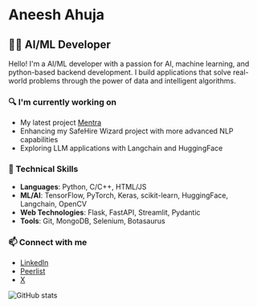 # Aneesh Ahuja

## 👨‍💻 AI/ML Developer

Hello! I'm a AI/ML developer with a passion for AI, machine learning, and python-based backend development. I build applications that solve real-world problems through the power of data and intelligent algorithms.

### 🔍 I'm currently working on
- My latest project [Mentra](https://github.com/AneeshAhuja31/Mentra) 
- Enhancing my SafeHire Wizard project with more advanced NLP capabilities
- Exploring LLM applications with Langchain and HuggingFace

### 💼 Technical Skills
- **Languages**: Python, C/C++, HTML/JS
- **ML/AI**: TensorFlow, PyTorch, Keras, scikit-learn, HuggingFace, Langchain, OpenCV
- **Web Technologies**: Flask, FastAPI, Streamlit, Pydantic
- **Tools**: Git, MongoDB, Selenium, Botasaurus

### 📫 Connect with me
- [LinkedIn](https://www.linkedin.com/in/aneesh-ahuja-9600a6291/)
- [Peerlist](https://peerlist.io/aneeshahuja)
- [X](https://x.com/AneeshAhuja3112)  

![GitHub stats](https://github-readme-stats.vercel.app/api?username=AneeshAhuja31&show_icons=true&theme=radical)
